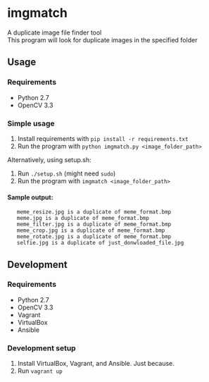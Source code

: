 # imgmatch
A duplicate image file finder tool  
This program will look for duplicate images in the specified folder

## Usage
### Requirements
 - Python 2.7
 - OpenCV 3.3

### Simple usage
1. Install requirements with `pip install -r requirements.txt`  
2. Run the program with `python imgmatch.py <image_folder_path>`

Alternatively, using setup.sh:
1. Run `./setup.sh` (might need `sudo`)
2. Run the program with `imgmatch <image_folder_path>`

#### Sample output:
```
   meme_resize.jpg is a duplicate of meme_format.bmp
   meme.jpg is a duplicate of meme_format.bmp
   meme_filter.jpg is a duplicate of meme_format.bmp
   meme_crop.jpg is a duplicate of meme_format.bmp
   meme_rotate.jpg is a duplicate of meme_format.bmp
   selfie.jpg is a duplicate of just_donwloaded_file.jpg
```

## Development
### Requirements
 - Python 2.7
 - OpenCV 3.3
 - Vagrant
 - VirtualBox
 - Ansible

### Development setup
1. Install VirtualBox, Vagrant, and Ansible. Just because.
2. Run `vagrant up`
